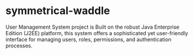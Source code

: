 # symmetrical-waddle
User Management System project is Built on the robust Java Enterprise Edition (J2EE) platform, this system offers a sophisticated yet user-friendly interface for managing users, roles, permissions, and authentication processes.
